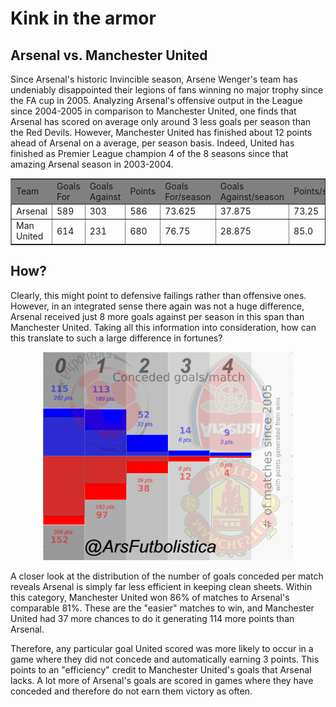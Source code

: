 # Kink in the armor

## Arsenal vs. Manchester United

Since Arsenal's historic Invincible season, Arsene Wenger's team has undeniably disappointed their legions of fans winning no major trophy since the FA cup in 2005. Analyzing Arsenal's offensive output in the League since 2004-2005 in comparison to Manchester United, one finds that Arsenal has scored on average only around 3 less goals per season than the Red Devils. However, Manchester United has finished about 12 points ahead of Arsenal on a average, per season basis. Indeed, United has finished as Premier League champion 4 of the 8 seasons since that amazing Arsenal season in 2003-2004.

<table border="1.0" align="center" cellpadding="0" cellspacing="0">
<tr bgcolor="gray">
<td>         Team         </td><td>  Goals For  </td><td>  Goals Against  </td>
<td> Points </td>
</td><td>  Goals For/season  </td><td>  Goals Against/season  </td>
<td> Points/season </td>
</tr>
<tr>
<td>  Arsenal </td><td>          589          </td><td>     303      </td>
<td> 586 </td> 
<td> 73.625 </td> <td> 37.875 </td><td> 73.25 </td>
</tr>
<tr>
<td>  Man United </td><td>  614  </td><td>     231      </td>
<td> 680 </td>
<td>  76.75 </td> <td> 28.875 </td><td> 85.0</td>
</tr>
</table>

## How?

Clearly, this might point to defensive failings rather than offensive ones. However, in an integrated sense there again was not a huge difference, Arsenal received just 8 more goals against per season in this span than Manchester United. Taking all this information into consideration, how can this translate to such a large difference in fortunes? 

<center><img src="./plot_3.png" width="400"></center>

A closer look at the distribution of the number of goals conceded per match reveals Arsenal is simply far less efficient in keeping clean sheets. Within this category, Manchester United won 86% of matches to Arsenal's comparable 81%. 
These are the "easier" matches to win, and Manchester United had 37 more chances to do it generating 114 more points than Arsenal.

Therefore, any particular goal United scored was more likely to occur in a game where they did not concede and automatically earning 3 points. This points to an "efficiency" credit to Manchester United's goals that Arsenal lacks. A lot more of Arsenal's goals are scored in games where they have conceded and therefore do not earn them victory as often.







 
